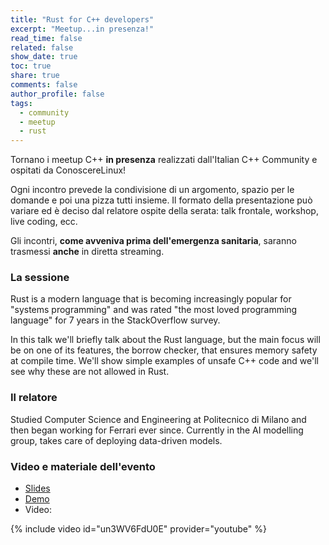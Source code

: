 ```yaml
---
title: "Rust for C++ developers"
excerpt: "Meetup...in presenza!"
read_time: false
related: false
show_date: true
toc: true
share: true
comments: false
author_profile: false
tags:
  - community
  - meetup
  - rust
---
```


Tornano i meetup C++ **in presenza** realizzati dall'Italian C++ Community e ospitati da ConoscereLinux!

Ogni incontro prevede la condivisione di un argomento, spazio per le domande e poi una pizza tutti insieme.
Il formato della presentazione può variare ed è deciso dal relatore ospite della serata: talk frontale, workshop, live coding, ecc.

Gli incontri, **come avveniva prima dell'emergenza sanitaria**, saranno trasmessi **anche** in diretta streaming.

### La sessione

Rust is a modern language that is becoming increasingly popular for "systems programming" and was rated "the most loved programming language" for 7 years in the StackOverflow survey.

In this talk we'll briefly talk about the Rust language, but the main focus will be on one of its features, the borrow checker, that ensures memory safety at compile time. We'll show simple examples of unsafe C++ code and we'll see why these are not allowed in Rust.

### Il relatore

Studied Computer Science and Engineering at Politecnico di Milano and then began working for Ferrari ever since. Currently in the AI modelling group, takes care of deploying data-driven models.

### Video e materiale dell'evento

- [Slides](https://github.com/italiancpp/meetups/blob/main/rust%20-%20Andrea%20Battistello.pdf)
- [Demo](https://github.com/battuzz/rust_examples)
- Video:

{% include video id="un3WV6FdU0E" provider="youtube" %}
